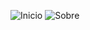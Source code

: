 ![Inicio](https://github.com/user-attachments/assets/bcb85a44-82d6-45bc-baee-5e85a8c20b60)
![Sobre](https://github.com/user-attachments/assets/75a1e1e9-0e0d-40cb-a42b-89dfc7465338)
